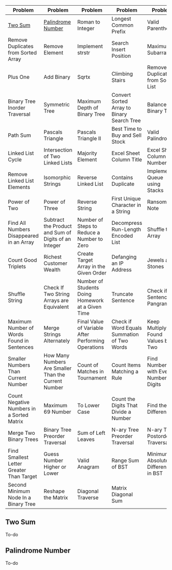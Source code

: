 | Problem | Problem | Problem | Problem | Problem | Problem |
|---------|---------|---------|---------|---------|---------|
| [Two Sum](#two-sum) | [Palindrome Number](#palindrome-number) | Roman to Integer | Longest Common Prefix | Valid Parentheses | Merge Two Sorted Lists |
| Remove Duplicates from Sorted Array | Remove Element | Implement strstr | Search Insert Position | Maximum Subarray | Length of Last Word |
| Plus One | Add Binary | Sqrtx | Climbing Stairs | Remove Duplicates from Sorted List | Merge Sorted Array |
| Binary Tree Inorder Traversal | Symmetric Tree | Maximum Depth of Binary Tree | Convert Sorted Array to Binary Search Tree | Balanced Binary Tree | Minimum Depth of Binary Tree |
| Path Sum | Pascals Triangle | Pascals Triangle II | Best Time to Buy and Sell Stock | Valid Palindrome | Single Number |
| Linked List Cycle | Intersection of Two Linked Lists | Majority Element | Excel Sheet Column Title | Excel Sheet Column Number | Happy Number |
| Remove Linked List Elements | Isomorphic Strings | Reverse Linked List | Contains Duplicate | Implement Queue using Stacks | Move Zeroes |
| Power of Two | Power of Three | Reverse String | First Unique Character in a String | Ransom Note | Island Perimeter |
| Find All Numbers Disappeared in an Array | Subtract the Product and Sum of Digits of an Integer | Number of Steps to Reduce a Number to Zero | Decompress Run-Length Encoded List | Shuffle the Array | Kids With the Greatest Number of Candies |
| Count Good Triplets | Richest Customer Wealth | Create Target Array in the Given Order | Defanging an IP Address | Jewels and Stones | Goal Parser Interpretation |
| Shuffle String | Check If Two String Arrays are Equivalent | Number of Students Doing Homework at a Given Time | Truncate Sentence | Check if the Sentence Is Pangram | Count the Number of Consistent Strings |
| Maximum Number of Words Found in Sentences | Merge Strings Alternately | Final Value of Variable After Performing Operations | Check if Word Equals Summation of Two Words | Keep Multiplying Found Values by Two | Count Pairs Whose Sum is Less than Target |
| Smaller Numbers Than Current Number | How Many Numbers Are Smaller Than the Current Number | Count of Matches in Tournament | Count Items Matching a Rule | Find Numbers with Even Number of Digits | Sum of All Odd Length Subarrays |
| Count Negative Numbers in a Sorted Matrix | Maximum 69 Number | To Lower Case | Count the Digits That Divide a Number | Find the Difference | Fizz Buzz |
| Merge Two Binary Trees | Binary Tree Preorder Traversal | Sum of Left Leaves | N-ary Tree Preorder Traversal | N-ary Tree Postorder Traversal | Binary Tree Paths |
| Find Smallest Letter Greater Than Target | Guess Number Higher or Lower | Valid Anagram | Range Sum of BST | Minimum Absolute Difference in BST | Find Mode in Binary Search Tree |
| Second Minimum Node In a Binary Tree | Reshape the Matrix | Diagonal Traverse | Matrix Diagonal Sum |  |  |

## Two Sum
To-do

## Palindrome Number
To-do
